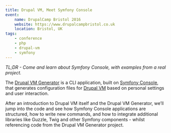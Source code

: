 ```yaml
---
title: Drupal VM, Meet Symfony Console
event:
    name: DrupalCamp Bristol 2016
    website: https://www.drupalcampbristol.co.uk
    location: Bristol, UK
tags:
    - conference
    - php
    - drupal-vm
    - symfony
---
```

_TL;DR - Come and learn about Symfony Console, with examples from a real project._

The [Drupal VM Generator][2] is a CLI application, built on [Symfony Console][0], that generates configuration files for [Drupal VM][1] based on personal settings and user interaction.

After an introduction to Drupal VM itself and the Drupal VM Generator, we’ll jump into the code and see how Symfony Console applications are structured, how to write new commands, and how to integrate additional libraries like Guzzle, Twig and other Symfony components - whilst referencing code from the Drupal VM Generator project.

[0]: http://symfony.com/doc/current/components/console/introduction.html
[1]: https://www.drupalvm.com
[2]: https://www.drupalvmgenerator.com
